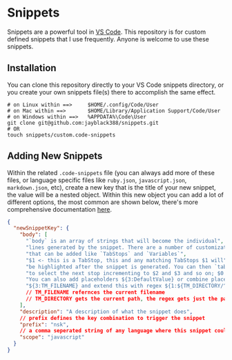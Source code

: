 # Snippets

Snippets are a powerful tool in [VS Code][vs-code-snips]. This repository is for custom defined snippets that I use frequently. Anyone is welcome to use these snippets.

## Installation

You can clone this repository directly to your VS Code snippets directory, or you create your own snippets file(s) there to accomplish the same effect.

```shell
# on Linux within ==>     $HOME/.config/Code/User
# on Mac within ==>       $HOME/Library/Application Support/Code/User
# on Windows within ==>   %APPDATA%\Code\User
git clone git@github.com:jayblack388/snippets.git
# OR
touch snippets/custom.code-snippets
```

## Adding New Snippets

Within the related `.code-snippets` file (you can always add more of these files, or language specific files like `ruby.json`, `javascript.json`, `markdown.json`, etc), create a new key that is the title of your new snippet, the value will be a nested object. Within this new object you can add a lot of different options, the most common are shown below, there's more comprehensive documentation [here][vs-code-snips].

```json
{
  "newSnippetKey": {
    "body": [
      "`body` is an array of strings that will become the individual",
      "lines generated by the snippet. There are a number of customizations",
      "that can be added like `TabStops` and `Variables`",
      "$1 <- this is a TabStop, this and any matching TabStops $1 will",
      "be highlighted after the snippet is generated. You can then `tab`",
      "to select the next stop incrementing to $2 and $3 and so on; $0 will always be last.",
      "You can also add placeholders ${3:DefaultValue} or combine placeholders with variables",
      "${3:TM_FILENAME} and extend this with regex ${1:${TM_DIRECTORY/^.+\\/(.*)$/$1/}}"
      // TM_FILENAME refernces the current filename
      // TM_DIRECTORY gets the current path, the regex gets just the parent directory
    ],
    "description": "A description of what the snippet does",
    // prefix defines the key combination to trigger the snippet
    "prefix": "nsk",
    // a comma seperated string of any language where this snippet could trigger
    "scope": "javascript"
  }
}
```

[vs-code-snips]: https://code.visualstudio.com/docs/editor/userdefinedsnippets
